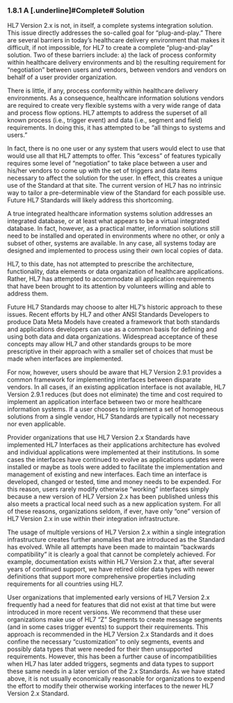 ### 1.8.1 A [.underline]#Complete# Solution

HL7 Version 2.x is not, in itself, a complete systems integration solution. This issue directly addresses the so-called goal for “plug-and-play.” There are several barriers in today’s healthcare delivery environment that makes it difficult, if not impossible, for HL7 to create a complete “plug-and-play” solution. Two of these barriers include: a) the lack of process conformity within healthcare delivery environments and b) the resulting requirement for “negotiation” between users and vendors, between vendors and vendors on behalf of a user provider organization.

There is little, if any, process conformity within healthcare delivery environments. As a consequence, healthcare information solutions vendors are required to create very flexible systems with a very wide range of data and process flow options. HL7 attempts to address the superset of all known process (i.e., trigger event) and data (i.e., segment and field) requirements. In doing this, it has attempted to be “all things to systems and users.”

In fact, there is no one user or any system that users would elect to use that would use all that HL7 attempts to offer. This “excess” of features typically requires some level of “negotiation” to take place between a user and his/her vendors to come up with the set of triggers and data items necessary to affect the solution for the user. In effect, this creates a unique use of the Standard at that site. The current version of HL7 has no intrinsic way to tailor a pre-determinable view of the Standard for each possible use. Future HL7 Standards will likely address this shortcoming.

A true integrated healthcare information systems solution addresses an integrated database, or at least what appears to be a virtual integrated database. In fact, however, as a practical matter, information solutions still need to be installed and operated in environments where no other, or only a subset of other, systems are available. In any case, all systems today are designed and implemented to process using their own local copies of data.

HL7, to this date, has not attempted to prescribe the architecture, functionality, data elements or data organization of healthcare applications. Rather, HL7 has attempted to accommodate all application requirements that have been brought to its attention by volunteers willing and able to address them.

Future HL7 Standards may choose to alter HL7’s historic approach to these issues. Recent efforts by HL7 and other ANSI Standards Developers to produce Data Meta Models have created a framework that both standards and applications developers can use as a common basis for defining and using both data and data organizations. Widespread acceptance of these concepts may allow HL7 and other standards groups to be more prescriptive in their approach with a smaller set of choices that must be made when interfaces are implemented.

For now, however, users should be aware that HL7 Version 2.9.1 provides a common framework for implementing interfaces between disparate vendors. In all cases, if an existing application interface is not available, HL7 Version 2.9.1 reduces (but does not eliminate) the time and cost required to implement an application interface between two or more healthcare information systems. If a user chooses to implement a set of homogeneous solutions from a single vendor, HL7 Standards are typically not necessary nor even applicable.

Provider organizations that use HL7 Version 2.x Standards have implemented HL7 Interfaces as their applications architecture has evolved and individual applications were implemented at their institutions. In some cases the interfaces have continued to evolve as applications updates were installed or maybe as tools were added to facilitate the implementation and management of existing and new interfaces. Each time an interface is developed, changed or tested, time and money needs to be expended. For this reason, users rarely modify otherwise “working” interfaces simply because a new version of HL7 Version 2.x has been published unless this also meets a practical local need such as a new application system. For all of these reasons, organizations seldom, if ever, have only “one” version of HL7 Version 2.x in use within their integration infrastructure.

The usage of multiple versions of HL7 Version 2.x within a single integration infrastructure creates further anomalies that are introduced as the Standard has evolved. While all attempts have been made to maintain “backwards compatibility” it is clearly a goal that cannot be completely achieved. For example, documentation exists within HL7 Version 2.x that, after several years of continued support, we have retired older data types with newer definitions that support more comprehensive properties including requirements for all countries using HL7.

User organizations that implemented early versions of HL7 Version 2.x frequently had a need for features that did not exist at that time but were introduced in more recent versions. We recommend that these user organizations make use of HL7 “Z” Segments to create message segments (and in some cases trigger events) to support their requirements. This approach is recommended in the HL7 Version 2.x Standards and it does confine the necessary “customization” to only segments, events and possibly data types that were needed for their then unsupported requirements. However, this has been a further cause of incompatibilities when HL7 has later added triggers, segments and data types to support these same needs in a later version of the 2.x Standards. As we have stated above, it is not usually economically reasonable for organizations to expend the effort to modify their otherwise working interfaces to the newer HL7 Version 2.x Standard.
